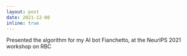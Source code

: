 ```yaml
---
layout: post
date: 2021-12-08
inline: true
---
```


Presented the algorithm for my AI bot Fianchetto, at the NeurIPS 2021 workshop on RBC
